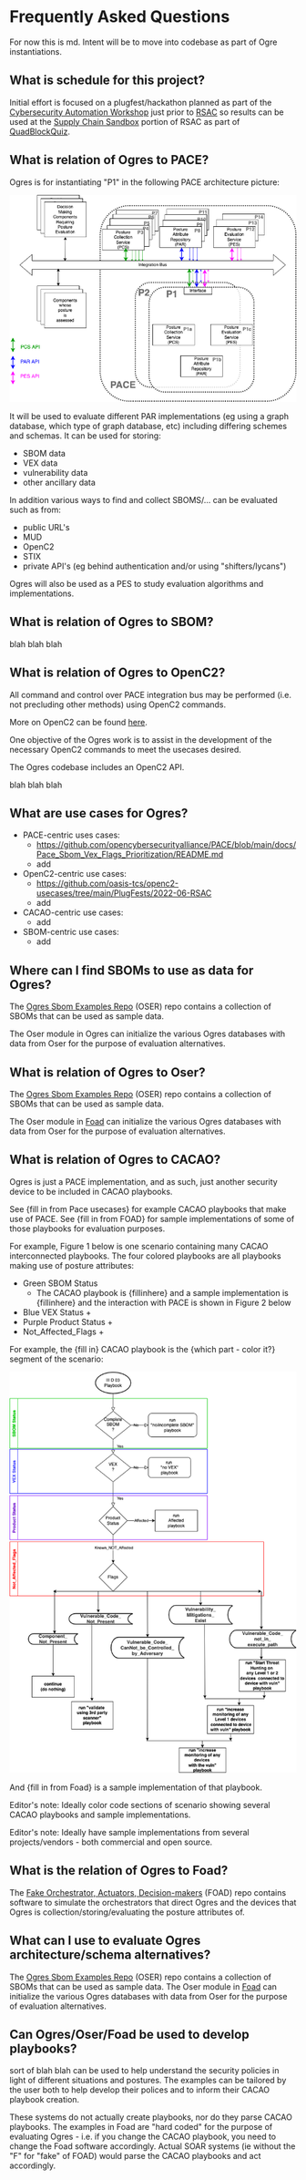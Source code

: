 # Frequently Asked Questions

For now this is md. Intent will be to move into codebase
as part of Ogre instantiations.

## What is schedule for this project?
Initial effort is focused on a plugfest/hackathon
planned as part of the
[Cybersecurity Automation Workshop](needlink)
just prior to
[RSAC](https://www.rsaconference.com/usa)
so results can be used at the
[Supply Chain Sandbox](https://supplychainsandbox.org/)
portion of RSAC as part of
[QuadBlockQuiz](https://supplychainsandbox.org/quadblocks).

## What is relation of Ogres to PACE?
Ogres is for instantiating "P1"
in the following PACE architecture picture:

![PACE Arch](./Images/pace_arch_3.png)

It will be used to evaluate different
PAR implementations (eg using a graph database,
which type of graph database, etc)
including differing
schemes and schemas.
It can be used for storing:
- SBOM data
- VEX data
- vulnerability data
- other ancillary data

In addition various ways to find and collect SBOMS/...
can be evaluated such as from:
- public URL's
- MUD
- OpenC2
- STIX
- private API's (eg behind authentication and/or using "shifters/lycans")

Ogres will also be used as a PES to study
evaluation algorithms and implementations.

## What is relation of Ogres to SBOM?
blah blah blah

## What is relation of Ogres to OpenC2?
All command and control over PACE integration bus
may be performed (i.e. not precluding other methods)
using OpenC2 commands.

More on OpenC2 can be found
[here](https://openc2.org/).

One objective of the Ogres work is to assist in the development
of the necessary OpenC2 commands to meet the usecases desired.

The Ogres codebase includes an OpenC2 API.

blah blah blah

## What are use cases for Ogres?
- PACE-centric uses cases:
   - https://github.com/opencybersecurityalliance/PACE/blob/main/docs/Pace_Sbom_Vex_Flags_Prioritization/README.md
   - add
- OpenC2-centric use cases:
   - https://github.com/oasis-tcs/openc2-usecases/tree/main/PlugFests/2022-06-RSAC
   - add
- CACAO-centric use cases:
   - add
- SBOM-centric use cases:
   - add

## Where can I find SBOMs to use as data for Ogres?
The [Ogres Sbom Examples Repo](https://github.com/sparrell/Oser) (OSER) repo
contains a collection of SBOMs that can be used as sample data.

The Oser module in Ogres can initialize the various Ogres databases
with data from Oser for the purpose of evaluation alternatives.

## What is relation of Ogres to Oser?
The [Ogres Sbom Examples Repo](https://github.com/sparrell/Oser) (OSER) repo
contains a collection of SBOMs that can be used as sample data.

The Oser module in
[Foad](https://github.com/sparrell/Foad)
can initialize the various Ogres databases
with data from Oser for the purpose of evaluation alternatives.

## What is relation of Ogres to CACAO?
Ogres is just a PACE implementation,
and as such, just another security device
to be included in CACAO playbooks.

See {fill in from Pace usecases} for example
CACAO playbooks that make use of PACE.
See {fill in from FOAD} for sample implementations
of some of those playbooks for evaluation purposes.

For example, Figure 1 below is one scenario containing
many CACAO interconnected playbooks.
The four colored playbooks
are all playbooks making use of posture attributes:
- Green SBOM Status
   + The CACAO playbook is {fillinhere} and a sample implementation is {fillinhere} and the interaction with PACE is shown in Figure 2 below
- Blue VEX Status
   +
- Purple Product Status
   +
- Not_Affected_Flags
   +

For example, the {fill in} CACAO playbook is
the {which part - color it?} segment
of the scenario:

![scenario](./Images/IIID03.png)

And {fill in from Foad} is a sample implementation of that playbook.

Editor's note: Ideally color code sections of scenario showing several
CACAO playbooks and sample implementations.

Editor's note: Ideally have sample implementations from several
projects/vendors - both commercial and open source.

## What is the relation of Ogres to Foad?
The [Fake Orchestrator, Actuators, Decision-makers](https://github.com/sparrell/Foad)
(FOAD) repo contains software to simulate
the orchestrators that direct Ogres
and the devices that Ogres is collection/storing/evaluating the
posture attributes of.

## What can I use to evaluate Ogres architecture/schema alternatives?
The [Ogres Sbom Examples Repo](https://github.com/sparrell/Oser) (OSER) repo
contains a collection of SBOMs that can be used as sample data.
The Oser module in
[Foad](https://github.com/sparrell/Foad)
can initialize the various Ogres databases
with data from Oser for the purpose of evaluation alternatives.

## Can Ogres/Oser/Foad be used to develop playbooks?
sort of blah blah
can be used to help understand the security policies
in light of different situations and postures.
The examples can be tailored by the user
both to help develop their polices and to inform their CACAO
playbook creation.

These systems do not actually create playbooks, nor do they
parse CACAO playbooks.
The examples in Foad are "hard coded" for the purpose of
evaluating Ogres -
i.e. if you change the CACAO playbook, you need to change the
Foad software accordingly.
Actual SOAR systems (ie without the "F" for "fake" of FOAD)
would parse the CACAO playbooks and act accordingly.
